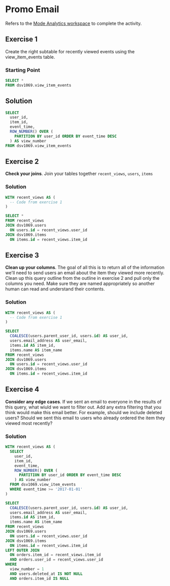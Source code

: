 # Promo Email

Refers to the [Mode Analytics workspace](https://app.mode.com/editor/carlosmcms_personal/reports/c404655ab2b2/queries/c59b223ab110) to complete the activity.

## Exercise 1
Create the right subtable for recently viewed events using the view_item_events table.

### Starting Point
```SQL
SELECT *
FROM dsv1069.view_item_events
```

## Solution
```SQL
SELECT
  user_id,
  item_id,
  event_time,
  ROW_NUMBER() OVER (
    PARTITION BY user_id ORDER BY event_time DESC
  ) AS view_number
FROM dsv1069.view_item_events
```

## Exercise 2
__Check your joins__. Join your tables together `recent_views`, `users`, `items` 


### Solution
```SQL
WITH recent_views AS (
  -- Code from exercise 1
)

SELECT *
FROM recent_views
JOIN dsv1069.users
  ON users.id = recent_views.user_id
JOIN dsv1069.items
  ON items.id = recent_views.item_id
```

## Exercise 3
__Clean up your columns__. The goal of all this is to return all of the information we'll need to send users an email about the item they viewed more recently. Clean up this query outline from the outline in exercise 2 and pull only the columns you need. Make sure they are named appropriately so another human can read and understand their contents.

### Solution
```SQL
WITH recent_views AS (
  -- Code from exercise 1
)

SELECT
  COALESCE(users.parent_user_id, users.id) AS user_id,
  users.email_address AS user_email,
  items.id AS item_id,
  items.name AS item_name
FROM recent_views
JOIN dsv1069.users
  ON users.id = recent_views.user_id
JOIN dsv1069.items
  ON items.id = recent_views.item_id
```

## Exercise 4
__Consider any edge cases__. If we sent an email to everyone in the results of this query, what wiuld we want to filter out. Add any extra filtering that you think would make this email better. For example, should we include deleted users? Should we sent this email to users who already ordered the item they viewed most recently?

### Solution
```SQL
WITH recent_views AS (
  SELECT
    user_id,
    item_id,
    event_time,
    ROW_NUMBER() OVER (
      PARTITION BY user_id ORDER BY event_time DESC
    ) AS view_number
  FROM dsv1069.view_item_events
  WHERE event_time >= '2017-01-01'
)

SELECT
  COALESCE(users.parent_user_id, users.id) AS user_id,
  users.email_address AS user_email,
  items.id AS item_id,
  items.name AS item_name
FROM recent_views
JOIN dsv1069.users
  ON users.id = recent_views.user_id
JOIN dsv1069.items
  ON items.id = recent_views.item_id
LEFT OUTER JOIN
  ON orders.item_id = recent_views.item_id
  AND orders.user_id = recent_views.user_id
WHERE
  view_number = 1
  AND users.deleted_at IS NOT NULL
  AND orders.item_id IS NULL
```